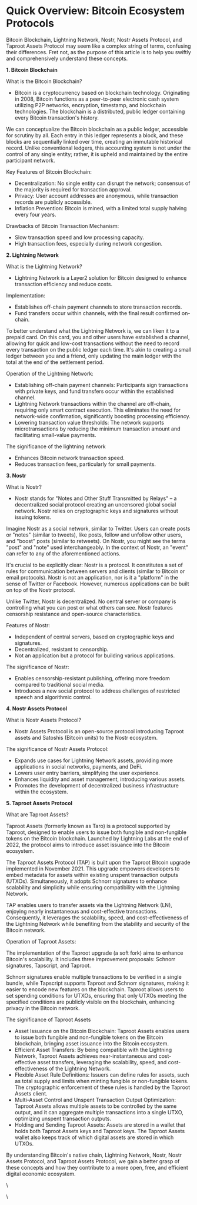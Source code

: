 # Quick Overview: Bitcoin Ecosystem Protocols

Bitcoin Blockchain, Lightning Network, Nostr, Nostr Assets Protocol, and Taproot Assets Protocol may seem like a complex string of terms, confusing their differences. Fret not, as the purpose of this article is to help you swiftly and comprehensively understand these concepts.

**1. Bitcoin Blockchain**

What is the Bitcoin Blockchain?

* Bitcoin is a cryptocurrency based on blockchain technology. Originating in 2008, Bitcoin functions as a peer-to-peer electronic cash system utilizing P2P networks, encryption, timestamp, and blockchain technologies. The blockchain is a distributed, public ledger containing every Bitcoin transaction's history.&#x20;

We can conceptualize the Bitcoin blockchain as a public ledger, accessible for scrutiny by all. Each entry in this ledger represents a block, and these blocks are sequentially linked over time, creating an immutable historical record. Unlike conventional ledgers, this accounting system is not under the control of any single entity; rather, it is upheld and maintained by the entire participant network.

Key Features of Bitcoin Blockchain:

* Decentralization: No single entity can disrupt the network; consensus of the majority is required for transaction approval.
* Privacy: User account addresses are anonymous, while transaction records are publicly accessible.
* Inflation Prevention: Bitcoin is mined, with a limited total supply halving every four years.

Drawbacks of Bitcoin Transaction Mechanism:

* Slow transaction speed and low processing capacity.
* High transaction fees, especially during network congestion.

**2. Lightning Network**

What is the Lightning Network?

* Lightning Network is a Layer2 solution for Bitcoin designed to enhance transaction efficiency and reduce costs.

Implementation:

* Establishes off-chain payment channels to store transaction records.
* Fund transfers occur within channels, with the final result confirmed on-chain.

To better understand what the Lightning Network is, we can liken it to a prepaid card. On this card, you and other users have established a channel, allowing for quick and low-cost transactions without the need to record every transaction on the public ledger each time. It's akin to creating a small ledger between you and a friend, only updating the main ledger with the total at the end of the settlement period.

Operation of the Lightning Network:

* Establishing off-chain payment channels: Participants sign transactions with private keys, and fund transfers occur within the established channel.
* Lightning Network transactions within the channel are off-chain, requiring only smart contract execution. This eliminates the need for network-wide confirmation, significantly boosting processing efficiency.
* Lowering transaction value thresholds: The network supports microtransactions by reducing the minimum transaction amount and facilitating small-value payments.

The significance of the lightning network

* Enhances Bitcoin network transaction speed.
* Reduces transaction fees, particularly for small payments.

**3. Nostr**

What is Nostr?

* Nostr stands for "Notes and Other Stuff Transmitted by Relays" – a decentralized social protocol creating an uncensored global social network. Nostr relies on cryptographic keys and signatures without issuing tokens.

Imagine Nostr as a social network, similar to Twitter. Users can create posts or "notes" (similar to tweets), like posts, follow and unfollow other users, and "boost" posts (similar to retweets). On Nostr, you might see the terms "post" and "note" used interchangeably. In the context of Nostr, an "event" can refer to any of the aforementioned actions.

It's crucial to be explicitly clear: Nostr is a protocol. It constitutes a set of rules for communication between servers and clients (similar to Bitcoin or email protocols). Nostr is not an application, nor is it a "platform" in the sense of Twitter or Facebook. However, numerous applications can be built on top of the Nostr protocol.

Unlike Twitter, Nostr is decentralized. No central server or company is controlling what you can post or what others can see. Nostr features censorship resistance and open-source characteristics.

Features of Nostr:

* Independent of central servers, based on cryptographic keys and signatures.
* Decentralized, resistant to censorship.
* Not an application but a protocol for building various applications.

The significance of Nostr:

* Enables censorship-resistant publishing, offering more freedom compared to traditional social media.
* Introduces a new social protocol to address challenges of restricted speech and algorithmic control.

**4. Nostr Assets Protocol**

What is Nostr Assets Protocol?

* Nostr Assets Protocol is an open-source protocol introducing Taproot assets and Satoshis (Bitcoin units) to the Nostr ecosystem.

The significance of Nostr Assets Protocol:

* Expands use cases for Lightning Network assets, providing more applications in social networks, payments, and DeFi.
* Lowers user entry barriers, simplifying the user experience.
* Enhances liquidity and asset management, introducing various assets.
* Promotes the development of decentralized business infrastructure within the ecosystem.

**5. Taproot Assets Protocol**

What are Taproot Assets?

Taproot Assets (formerly known as Taro) is a protocol supported by Taproot, designed to enable users to issue both fungible and non-fungible tokens on the Bitcoin blockchain. Launched by Lightning Labs at the end of 2022, the protocol aims to introduce asset issuance into the Bitcoin ecosystem.

The Taproot Assets Protocol (TAP) is built upon the Taproot Bitcoin upgrade implemented in November 2021. This upgrade empowers developers to embed metadata for assets within existing unspent transaction outputs (UTXOs). Simultaneously, it adopts Schnorr signatures to enhance scalability and simplicity while ensuring compatibility with the Lightning Network.

TAP enables users to transfer assets via the Lightning Network (LN), enjoying nearly instantaneous and cost-effective transactions. Consequently, it leverages the scalability, speed, and cost-effectiveness of the Lightning Network while benefiting from the stability and security of the Bitcoin network.

Operation of Taproot Assets:

The implementation of the Taproot upgrade (a soft fork) aims to enhance Bitcoin's scalability. It includes three improvement proposals: Schnorr signatures, Tapscript, and Taproot.

Schnorr signatures enable multiple transactions to be verified in a single bundle, while Tapscript supports Taproot and Schnorr signatures, making it easier to encode new features on the blockchain. Taproot allows users to set spending conditions for UTXOs, ensuring that only UTXOs meeting the specified conditions are publicly visible on the blockchain, enhancing privacy in the Bitcoin network.

The significance of Taproot Assets&#x20;

* Asset Issuance on the Bitcoin Blockchain: Taproot Assets enables users to issue both fungible and non-fungible tokens on the Bitcoin blockchain, bringing asset issuance into the Bitcoin ecosystem.
* Efficient Asset Transfers: By being compatible with the Lightning Network, Taproot Assets achieves near-instantaneous and cost-effective asset transfers, leveraging the scalability, speed, and cost-effectiveness of the Lightning Network.
* Flexible Asset Rule Definitions: Issuers can define rules for assets, such as total supply and limits when minting fungible or non-fungible tokens. The cryptographic enforcement of these rules is handled by the Taproot Assets client.
* Multi-Asset Control and Unspent Transaction Output Optimization: Taproot Assets allows multiple assets to be controlled by the same output, and it can aggregate multiple transactions into a single UTXO, optimizing unspent transaction outputs.
* Holding and Sending Taproot Assets: Assets are stored in a wallet that holds both Taproot Assets keys and Taproot keys. The Taproot Assets wallet also keeps track of which digital assets are stored in which UTXOs.

By understanding Bitcoin's native chain, Lightning Network, Nostr, Nostr Assets Protocol, and Taproot Assets Protocol, we gain a better grasp of these concepts and how they contribute to a more open, free, and efficient digital economic ecosystem.

\


\
